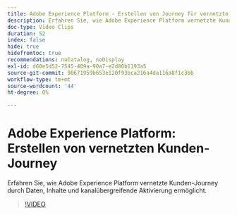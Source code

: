 ```yaml
---
title: Adobe Experience Platform - Erstellen von Journey für vernetzte Kunden
description: Erfahren Sie, wie Adobe Experience Platform vernetzte Kunden-Journey durch Daten, Inhalte und kanalübergreifende Aktivierung ermöglicht.
doc-type: Video Clips
duration: 52
index: false
hide: true
hidefromtoc: true
recommendations: noCatalog, noDisplay
exl-id: d60e5d52-7545-409a-90a7-e2d80b1193a5
source-git-commit: 90671959b653e120f93bca216a4da116a8f1c3bb
workflow-type: tm+mt
source-wordcount: '44'
ht-degree: 0%

---
```


# Adobe Experience Platform: Erstellen von vernetzten Kunden-Journey

Erfahren Sie, wie Adobe Experience Platform vernetzte Kunden-Journey durch Daten, Inhalte und kanalübergreifende Aktivierung ermöglicht.

<!-- 62_S655_3442541_51_adobe-experience-platform-building-connected-customer-journeys -->
>[!VIDEO](https://video.tv.adobe.com/v/3459636/?learn=on&enablevpops=true&captions=ger)
